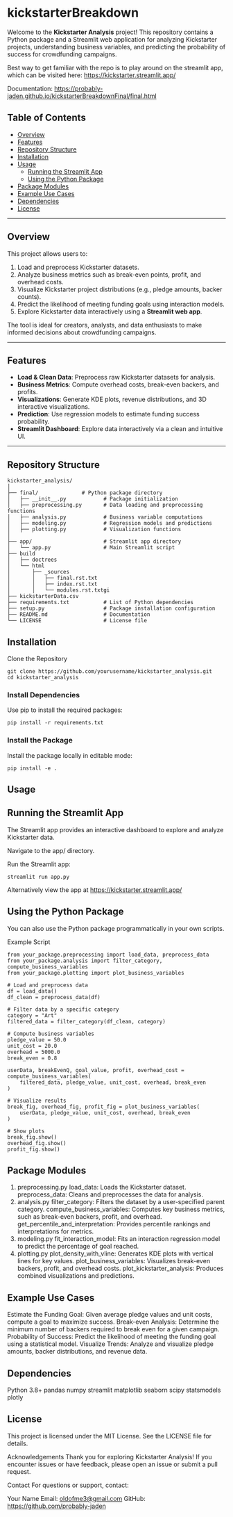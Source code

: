 # kickstarterBreakdown

Welcome to the **Kickstarter Analysis** project! This repository contains a Python package and a Streamlit web application for analyzing Kickstarter projects, understanding business variables, and predicting the probability of success for crowdfunding campaigns.

Best way to get familiar with the repo is to play around on the streamlit app, which can be visited here: https://kickstarter.streamlit.app/

Documentation: https://probably-jaden.github.io/kickstarterBreakdownFinal/final.html

## Table of Contents
- [Overview](#overview)
- [Features](#features)
- [Repository Structure](#repository-structure)
- [Installation](#installation)
- [Usage](#usage)
  - [Running the Streamlit App](#running-the-streamlit-app)
  - [Using the Python Package](#using-the-python-package)
- [Package Modules](#package-modules)
- [Example Use Cases](#example-use-cases)
- [Dependencies](#dependencies)
- [License](#license)

---

## Overview

This project allows users to:
1. Load and preprocess Kickstarter datasets.
2. Analyze business metrics such as break-even points, profit, and overhead costs.
3. Visualize Kickstarter project distributions (e.g., pledge amounts, backer counts).
4. Predict the likelihood of meeting funding goals using interaction models.
5. Explore Kickstarter data interactively using a **Streamlit web app**.

The tool is ideal for creators, analysts, and data enthusiasts to make informed decisions about crowdfunding campaigns.

---

## Features

- **Load & Clean Data**: Preprocess raw Kickstarter datasets for analysis.
- **Business Metrics**: Compute overhead costs, break-even backers, and profits.
- **Visualizations**: Generate KDE plots, revenue distributions, and 3D interactive visualizations.
- **Prediction**: Use regression models to estimate funding success probability.
- **Streamlit Dashboard**: Explore data interactively via a clean and intuitive UI.

---

## Repository Structure

```plaintext
kickstarter_analysis/
│
├── final/              # Python package directory
│   ├── __init__.py            # Package initialization
│   ├── preprocessing.py       # Data loading and preprocessing functions
│   ├── analysis.py            # Business variable computations
│   ├── modeling.py            # Regression models and predictions
│   ├── plotting.py            # Visualization functions
│
├── app/                       # Streamlit app directory
│   └── app.py                 # Main Streamlit script
├── build
│   ├── doctrees
│   └── html
│       ├── _sources
│       │   ├── final.rst.txt
│       │   ├── index.rst.txt
│       │   └── modules.rst.txtgi
├── kickstarterData.csv
├── requirements.txt           # List of Python dependencies
├── setup.py                   # Package installation configuration
├── README.md                  # Documentation
└── LICENSE                    # License file
```


## Installation
Clone the Repository

```plaintext
git clone https://github.com/yourusername/kickstarter_analysis.git
cd kickstarter_analysis
```

### Install Dependencies
Use pip to install the required packages:

```plaintext
pip install -r requirements.txt
```

### Install the Package
Install the package locally in editable mode:

```plaintext
pip install -e .
```

## Usage
## Running the Streamlit App
The Streamlit app provides an interactive dashboard to explore and analyze Kickstarter data.

Navigate to the app/ directory.

Run the Streamlit app:

```plaintext
streamlit run app.py
```

Alternatively view the app at https://kickstarter.streamlit.app/ 

## Using the Python Package
You can also use the Python package programmatically in your own scripts.

Example Script

```plaintext
from your_package.preprocessing import load_data, preprocess_data
from your_package.analysis import filter_category, compute_business_variables
from your_package.plotting import plot_business_variables

# Load and preprocess data
df = load_data()
df_clean = preprocess_data(df)

# Filter data by a specific category
category = "Art"
filtered_data = filter_category(df_clean, category)

# Compute business variables
pledge_value = 50.0
unit_cost = 20.0
overhead = 5000.0
break_even = 0.8

userData, breakEvenQ, goal_value, profit, overhead_cost = compute_business_variables(
    filtered_data, pledge_value, unit_cost, overhead, break_even
)

# Visualize results
break_fig, overhead_fig, profit_fig = plot_business_variables(
    userData, pledge_value, unit_cost, overhead, break_even
)

# Show plots
break_fig.show()
overhead_fig.show()
profit_fig.show()
```

## Package Modules
1. preprocessing.py
load_data: Loads the Kickstarter dataset.
preprocess_data: Cleans and preprocesses the data for analysis.
2. analysis.py
filter_category: Filters the dataset by a user-specified parent category.
compute_business_variables: Computes key business metrics, such as break-even backers, profit, and overhead.
get_percentile_and_interpretation: Provides percentile rankings and interpretations for metrics.
3. modeling.py
fit_interaction_model: Fits an interaction regression model to predict the percentage of goal reached.
4. plotting.py
plot_density_with_vline: Generates KDE plots with vertical lines for key values.
plot_business_variables: Visualizes break-even backers, profit, and overhead costs.
plot_kickstarter_analysis: Produces combined visualizations and predictions.


## Example Use Cases

Estimate the Funding Goal: Given average pledge values and unit costs, compute a goal to maximize success.
Break-even Analysis: Determine the minimum number of backers required to break even for a given campaign.
Probability of Success: Predict the likelihood of meeting the funding goal using a statistical model.
Visualize Trends: Analyze and visualize pledge amounts, backer distributions, and revenue data.


## Dependencies
Python 3.8+
pandas
numpy
streamlit
matplotlib
seaborn
scipy
statsmodels
plotly


## License
This project is licensed under the MIT License. See the LICENSE file for details.

Acknowledgements
Thank you for exploring Kickstarter Analysis! If you encounter issues or have feedback, please open an issue or submit a pull request.

Contact
For questions or support, contact:

Your Name
Email: oldofme3@gmail.com
GitHub: https://github.com/probably-jaden
